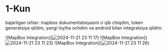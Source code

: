 # 1-Kun
bajarilgan ishlar: mapbox dokumentatsiyasini o`qib chiqdim, token generatsiya qildim, yangi loyiha ochdim va android bilan integratsiya qildim.

![MapBox Integration](![2024-11-21 23 11 17](https://github.com/user-attachments/assets/a2eeec39-5024-452b-a3df-fab3e3a1f5bc))
![MapBox Integration](![2024-11-21 23 11 23](https://github.com/user-attachments/assets/c36034a7-2f0e-453c-ba6e-581ba6e26eb6))
![MapBox Integration](![2024-11-21 23 11 26](https://github.com/user-attachments/assets/56e0ea0e-0c2f-45a0-9911-6765b4eb9fdb))


